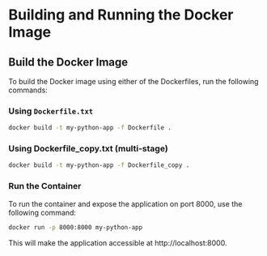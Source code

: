 # Building and Running the Docker Image

## Build the Docker Image

To build the Docker image using either of the Dockerfiles, run the following commands:

### Using `Dockerfile.txt`

```bash
docker build -t my-python-app -f Dockerfile .
```
### Using Dockerfile_copy.txt (multi-stage)
```bash
docker build -t my-python-app -f Dockerfile_copy .
```
### Run the Container
To run the container and expose the application on port 8000, use the following command:
```bash
docker run -p 8000:8000 my-python-app
```
This will make the application accessible at http://localhost:8000.
